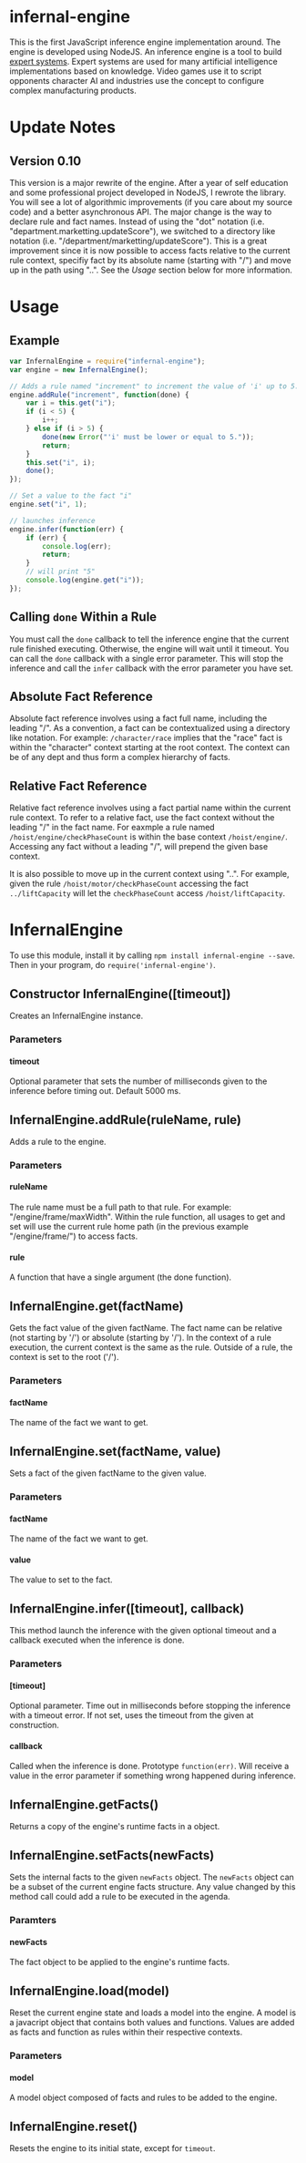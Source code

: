 infernal-engine
===============

This is the first JavaScript inference engine implementation around. The 
engine is developed using NodeJS. An inference engine is a tool to build 
[expert systems](http://en.wikipedia.org/wiki/Expert_system). Expert systems 
are used for many artificial intelligence implementations based on knowledge.
Video games use it to script opponents character AI and industries 
use the concept to configure complex manufacturing products.

Update Notes
============

## Version 0.10

This version is a major rewrite of the engine. After a year of self education
and some professional project developed in NodeJS, I rewrote the library. You 
will see a lot of algorithmic improvements (if you care about my source code)
and a better asynchronous API. The major change is the way to declare rule 
and fact names. Instead of using the "dot" notation (i.e. 
"department.marketting.updateScore"), we switched to a directory like notation
(i.e. "/department/marketting/updateScore"). This is a great improvement since
it is now possible to access facts relative to the current rule context,
specifiy fact by its absolute name (starting with "/") and move up in the path
using "..". See the *Usage* section below for more information.


Usage
=====

## Example

```javascript
var InfernalEngine = require("infernal-engine");
var engine = new InfernalEngine();

// Adds a rule named "increment" to increment the value of 'i' up to 5.
engine.addRule("increment", function(done) {
	var i = this.get("i");
	if (i < 5) {
		i++;
	} else if (i > 5) {
        done(new Error("'i' must be lower or equal to 5."));
        return;
    }
	this.set("i", i);
	done();
});

// Set a value to the fact "i"
engine.set("i", 1);

// launches inference
engine.infer(function(err) {
    if (err) {
        console.log(err);
        return;
    }
	// will print "5"
	console.log(engine.get("i"));
});
```

## Calling `done` Within a Rule

You must call the `done` callback to tell the inference engine that the current
rule finished executing. Otherwise, the engine will wait until it timeout. You
can call the `done` callback with a single error parameter. This will stop the
inference and call the `infer` callback with the error parameter you have set.

## Absolute Fact Reference

Absolute fact reference involves using a fact full name, including the 
leading "/". As a convention, a fact can be contextualized using a directory
like notation. For example: `/character/race` implies that the "race" fact is
within the "character" context starting at the root context. The context can 
be of any dept and thus form a complex hierarchy of facts.

## Relative Fact Reference 

Relative fact reference involves using a fact partial name within the current 
rule context. To refer to a relative fact, use the fact context without the 
leading "/" in the fact name. For eaxmple a rule named 
`/hoist/engine/checkPhaseCount` is within the base context 
`/hoist/engine/`. Accessing any fact without a leading "/", will 
prepend the given base context. 

It is also possible to move up in the current context using "..". For example,
given the rule `/hoist/motor/checkPhaseCount` accessing the fact 
`../liftCapacity` will let the `checkPhaseCount` access `/hoist/liftCapacity`. 

InfernalEngine
==============

To use this module, install it by calling `npm install infernal-engine --save`.
Then in your program, do `require('infernal-engine')`.

## Constructor InfernalEngine([timeout])

Creates an InfernalEngine instance.

### Parameters

#### timeout

Optional parameter that sets the number of milliseconds given to the
inference before timing out. Default 5000 ms.


## InfernalEngine.addRule(ruleName, rule)

Adds a rule to the engine.

### Parameters

#### ruleName

The rule name must be a full path to that rule. For example: 
"/engine/frame/maxWidth". Within the rule function, all usages to get and
set will use the current rule home path (in the previous example 
"/engine/frame/") to access facts.

#### rule

A function that have a single argument (the done function).


## InfernalEngine.get(factName)

Gets the fact value of the given factName. The fact name can be relative (not
starting by '/') or absolute (starting by '/'). In the context of a rule 
execution, the current context is the same as the rule. Outside of a rule,
the context is set to the root ('/').

### Parameters

#### factName

The name of the fact we want to get.


## InfernalEngine.set(factName, value)

Sets a fact of the given factName to the given value.

### Parameters

#### factName

The name of the fact we want to get.

#### value

The value to set to the fact.


## InfernalEngine.infer([timeout], callback)

This method launch the inference with the given optional timeout and a 
callback executed when the inference is done.

### Parameters

#### [timeout]

Optional parameter. Time out in milliseconds before stopping the inference 
with a timeout error. If not set, uses the timeout from the given at 
construction.

#### callback

Called when the inference is done. Prototype `function(err)`. Will receive 
a value in the error parameter if something wrong happened during inference.


## InfernalEngine.getFacts()

Returns a copy of the engine's runtime facts in a object.


## InfernalEngine.setFacts(newFacts)

Sets the internal facts to the given `newFacts` object. The `newFacts` object
can be a subset of the current engine facts structure. Any value changed
by this method call could add a rule to be executed in the agenda.

### Paramters

#### newFacts

The fact object to be applied to the engine's runtime facts.

## InfernalEngine.load(model)

Reset the current engine state and loads a model into the engine. A model
is a javacript object that contains both values and functions. Values are 
added as facts and function as rules within their respective contexts.

### Parameters

#### model

A model object composed of facts and rules to be added to the engine.


## InfernalEngine.reset()

Resets the engine to its initial state, except for `timeout`.
